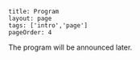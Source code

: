 ```
title: Program
layout: page
tags: ['intro','page']
pageOrder: 4
```

The program will be announced later.
